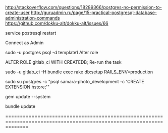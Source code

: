 http://stackoverflow.com/questions/18289366/postgres-no-permission-to-create-user
http://guruadmin.ru/page/15-practical-postgresql-database-administration-commands   
https://github.com/dokku-alt/dokku-alt/issues/66

service postresql restart 
 
Connect as Admin
 
sudo -u postgres psql -d template1
Alter role
 
ALTER ROLE gitlab_ci WITH CREATEDB;
Re-run the task
 
sudo -u gitlab_ci -H bundle exec rake db:setup RAILS_ENV=production
 
 
sudo su postgres -c "psql samara-photo_development -c 'CREATE EXTENSION hstore;'"


 
gem update --system 
 
bundle update

====================================================================================================================
